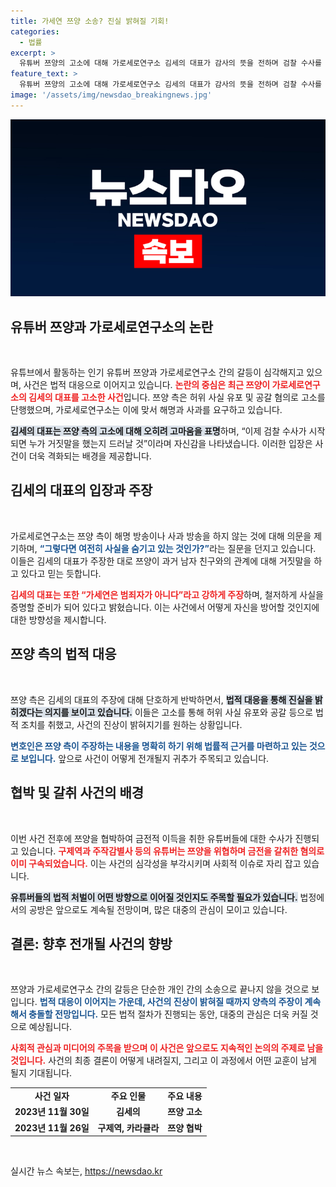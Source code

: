 ```yaml
---
title: 가세연 쯔양 소송? 진실 밝혀질 기회!
categories:
  - 법률
excerpt: >
  유튜버 쯔양의 고소에 대해 가로세로연구소 김세의 대표가 감사의 뜻을 전하며 검찰 수사를 환영한다고 밝혔다. 쯔양 측은 허위사실 유포 및 공갈로 김 대표를 고소했으며, 사건의 진실이 드러날 것으로 기대하고 있다. 클릭하여 사건의 전말을 확인해보세요!
feature_text: >
  유튜버 쯔양의 고소에 대해 가로세로연구소 김세의 대표가 감사의 뜻을 전하며 검찰 수사를 환영한다고 밝혔다. 쯔양 측은 허위사실 유포 및 공갈로 김 대표를 고소했으며, 사건의 진실이 드러날 것으로 기대하고 있다. 클릭하여 사건의 전말을 확인해보세요!
image: '/assets/img/newsdao_breakingnews.jpg'
---
```


<p><img src="/assets/img/newsdao_breakingnews.jpg" alt="pcversion 속보" /></p>

<h2 data-ke-size="size26">유튜버 쯔양과 가로세로연구소의 논란</h2>

<p data-ke-size="size16">&nbsp;</p>

<p>유튜브에서 활동하는 인기 유튜버 쯔양과 가로세로연구소 간의 갈등이 심각해지고 있으며, 사건은 법적 대응으로 이어지고 있습니다. <b><span style="color: #ee2323;">논란의 중심은 최근 쯔양이 가로세로연구소의 김세의 대표를 고소한 사건</span></b>입니다. 쯔양 측은 허위 사실 유포 및 공갈 혐의로 고소를 단행했으며, 가로세로연구소는 이에 맞서 해명과 사과를 요구하고 있습니다. </p>

<p><b><span style="background-color: #21538527;">김세의 대표는 쯔양 측의 고소에 대해 오히려 고마움을 표명</span></b>하며, “이제 검찰 수사가 시작되면 누가 거짓말을 했는지 드러날 것”이라며 자신감을 나타냈습니다. 이러한 입장은 사건이 더욱 격화되는 배경을 제공합니다.</p>

<h2 data-ke-size="size26">김세의 대표의 입장과 주장</h2>

<p data-ke-size="size16">&nbsp;</p>

<p>가로세로연구소는 쯔양 측이 해명 방송이나 사과 방송을 하지 않는 것에 대해 의문을 제기하며, <b><span style="color: #1a5490;">“그렇다면 여전히 사실을 숨기고 있는 것인가?”</span></b>라는 질문을 던지고 있습니다. 이들은 김세의 대표가 주장한 대로 쯔양이 과거 남자 친구와의 관계에 대해 거짓말을 하고 있다고 믿는 듯합니다. </p>

<p><b><span style="color: #ee2323;">김세의 대표는 또한 “가세연은 범죄자가 아니다”라고 강하게 주장</span></b>하며, 철저하게 사실을 증명할 준비가 되어 있다고 밝혔습니다. 이는 사건에서 어떻게 자신을 방어할 것인지에 대한 방향성을 제시합니다.</p>

<h2 data-ke-size="size26">쯔양 측의 법적 대응</h2>

<p data-ke-size="size16">&nbsp;</p>

<p>쯔양 측은 김세의 대표의 주장에 대해 단호하게 반박하면서, <b><span style="background-color: #21538527;">법적 대응을 통해 진실을 밝히겠다는 의지를 보이고 있습니다.</span></b> 이들은 고소를 통해 허위 사실 유포와 공갈 등으로 법적 조치를 취했고, 사건의 진상이 밝혀지기를 원하는 상황입니다. </p>

<p><b><span style="color: #1a5490;">변호인은 쯔양 측이 주장하는 내용을 명확히 하기 위해 법률적 근거를 마련하고 있는 것으로 보입니다.</span></b> 앞으로 사건이 어떻게 전개될지 귀추가 주목되고 있습니다.</p>

<h2 data-ke-size="size26">협박 및 갈취 사건의 배경</h2>

<p data-ke-size="size16">&nbsp;</p>

<p>이번 사건 전후에 쯔양을 협박하여 금전적 이득을 취한 유튜버들에 대한 수사가 진행되고 있습니다. <b><span style="color: #ee2323;">구제역과 주작감별사 등의 유튜버는 쯔양을 위협하며 금전을 갈취한 혐의로 이미 구속되었습니다.</span></b> 이는 사건의 심각성을 부각시키며 사회적 이슈로 자리 잡고 있습니다.</p>

<p><b><span style="background-color: #21538527;">유튜버들의 법적 처벌이 어떤 방향으로 이어질 것인지도 주목할 필요가 있습니다.</span></b> 법정에서의 공방은 앞으로도 계속될 전망이며, 많은 대중의 관심이 모이고 있습니다.</p>

<h2 data-ke-size="size26">결론: 향후 전개될 사건의 향방</h2>

<p data-ke-size="size16">&nbsp;</p>

<p>쯔양과 가로세로연구소 간의 갈등은 단순한 개인 간의 소송으로 끝나지 않을 것으로 보입니다. <b><span style="color: #1a5490;">법적 대응이 이어지는 가운데, 사건의 진상이 밝혀질 때까지 양측의 주장이 계속해서 충돌할 전망입니다.</span></b> 모든 법적 절차가 진행되는 동안, 대중의 관심은 더욱 커질 것으로 예상됩니다.</p>

<p><b><span style="color: #ee2323;">사회적 관심과 미디어의 주목을 받으며 이 사건은 앞으로도 지속적인 논의의 주제로 남을 것입니다.</span></b> 사건의 최종 결론이 어떻게 내려질지, 그리고 이 과정에서 어떤 교훈이 남게 될지 기대됩니다.</p>

<table>
    <tr>
        <td style="text-align: center; height: 17px;"><b>사건 일자</b></td>
        <td style="text-align: center; height: 17px;"><b>주요 인물</b></td>
        <td style="text-align: center; height: 17px;"><b>주요 내용</b></td>
    </tr>
    <tr>
        <td style="text-align: center; height: 17px;"><b>2023년 11월 30일</b></td>
        <td style="text-align: center; height: 17px;"><b>김세의</b></td>
        <td style="text-align: center; height: 17px;"><b>쯔양 고소</b></td>
    </tr>
    <tr>
        <td style="text-align: center; height: 17px;"><b>2023년 11월 26일</b></td>
        <td style="text-align: center; height: 17px;"><b>구제역, 카라큘라</b></td>
        <td style="text-align: center; height: 17px;"><b>쯔양 협박</b></td>
    </tr>
</table>

<p data-ke-size="size16">&nbsp;</p>
실시간 뉴스 속보는, <a href="https://newsdao.kr" rel="dofollow">https://newsdao.kr</a>



